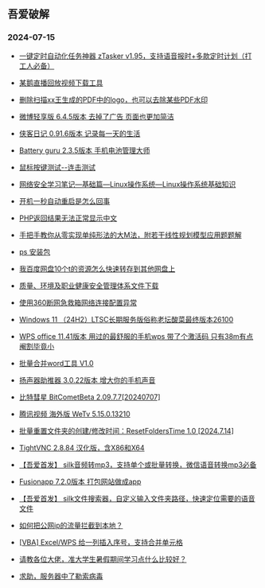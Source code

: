 ## 吾爱破解 
### 2024-07-15

+ [一键定时自动化任务神器 zTasker v1.95，支持语音报时+多款定时计划（打工人必备）](https://www.52pojie.cn/thread-1943771-1-1.html)

+ [某鹅直播回放视频下载工具](https://www.52pojie.cn/thread-1943633-1-1.html)

+ [删除扫描xx王生成的PDF中的logo，也可以去除某些PDF水印](https://www.52pojie.cn/thread-1943717-1-1.html)

+ [微博轻享版 6.4.5版本 去掉了广告 页面也更加简洁](https://www.52pojie.cn/thread-1943706-1-1.html)

+ [侠客日记 0.91.6版本 记录每一天的生活](https://www.52pojie.cn/thread-1943644-1-1.html)

+ [Battery guru 2.3.5版本 手机电池管理大师](https://www.52pojie.cn/thread-1943639-1-1.html)

+ [鼠标按键测试--连击测试](https://www.52pojie.cn/thread-1943682-1-1.html)

+ [网络安全学习笔记—基础篇—Linux操作系统—Linux操作系统基础知识](https://www.52pojie.cn/thread-1943726-1-1.html)

+ [开机一秒自动重启是怎么回事](https://www.52pojie.cn/thread-1943718-1-1.html)

+ [PHP返回结果无法正常显示中文](https://www.52pojie.cn/thread-1943606-1-1.html)

+ [手把手教你从零实现单纯形法的大M法，附若干线性规划模型应用题题解](https://www.52pojie.cn/thread-1943754-1-1.html)

+ [ps 安装包](https://www.52pojie.cn/thread-1943640-1-1.html)

+ [我百度网盘10个t的资源怎么快速转存到其他网盘上](https://www.52pojie.cn/thread-1943703-1-1.html)

+ [质量、环境及职业健康安全管理体系文件下载](https://www.52pojie.cn/thread-1943585-1-1.html)

+ [使用360断网急救箱网络连接配置异常](https://www.52pojie.cn/thread-1943630-1-1.html)

+ [Windows 11 （24H2）LTSC长期服务版俗称老坛酸菜最终版本26100](https://www.52pojie.cn/thread-1943894-1-1.html)

+ [WPS office 11.41版本 用过的最舒服的手机wps 带了个激活码 只有38m有点阉割毕竟小](https://www.52pojie.cn/thread-1943911-1-1.html)

+ [批量合并word工具 V1.0](https://www.52pojie.cn/thread-1943842-1-1.html)

+ [扬声器助推器 3.0.22版本 增大你的手机声音](https://www.52pojie.cn/thread-1943905-1-1.html)

+ [比特彗星 BitCometBeta 2.09.7.7[20240707]](https://www.52pojie.cn/thread-1943926-1-1.html)

+ [腾讯视频 海外版 WeTv 5.15.0.13210](https://www.52pojie.cn/thread-1943835-1-1.html)

+ [批量重置文件夹的创建/修改时间：ResetFoldersTime 1.0 [2024.7.14]](https://www.52pojie.cn/thread-1943897-1-1.html)

+ [TightVNC 2.8.84 汉化版，含X86和X64](https://www.52pojie.cn/thread-1943981-1-1.html)

+ [【吾爱首发】 silk音频转mp3，支持单个或批量转换，微信语音转换mp3必备](https://www.52pojie.cn/thread-1943917-1-1.html)

+ [Fusionapp 7.2.0版本  打包网站做成app](https://www.52pojie.cn/thread-1943902-1-1.html)

+ [【吾爱首发】 silk文件搜索器，自定义输入文件夹路径，快速定位需要的语音文件](https://www.52pojie.cn/thread-1943939-1-1.html)

+ [如何把公网ip的流量拦截到本地？](https://www.52pojie.cn/thread-1944009-1-1.html)

+ [[VBA] Excel/WPS 给一列插入序号，支持合并单元格](https://www.52pojie.cn/thread-1943873-1-1.html)

+ [请教各位大佬，准大学生暑假期间学习点什么比较好？](https://www.52pojie.cn/thread-1944021-1-1.html)

+ [求助，服务器中了勒索病毒](https://www.52pojie.cn/thread-1944048-1-1.html)

